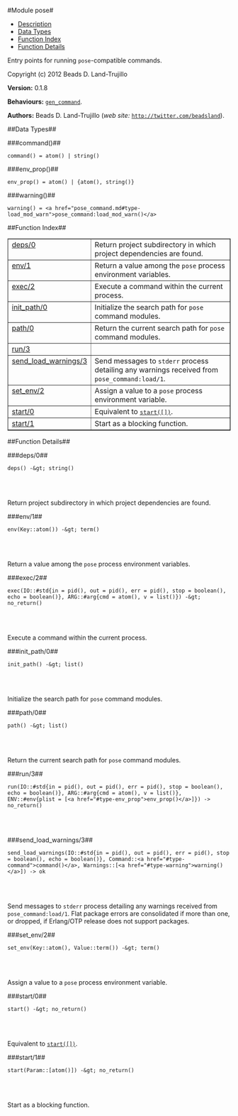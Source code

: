 

#Module pose#
* [Description](#description)
* [Data Types](#types)
* [Function Index](#index)
* [Function Details](#functions)


Entry points for running `pose`-compatible commands.

Copyright (c) 2012 Beads D. Land-Trujillo

__Version:__ 0.1.8

__Behaviours:__ [`gen_command`](gen_command.md).

__Authors:__ Beads D. Land-Trujillo (_web site:_ [`http://twitter.com/beadsland`](http://twitter.com/beadsland)).
<a name="types"></a>

##Data Types##




###<a name="type-command">command()</a>##



	command() = atom() | string()



###<a name="type-env_prop">env_prop()</a>##



	env_prop() = atom() | {atom(), string()}



###<a name="type-warning">warning()</a>##



	warning() = <a href="pose_command.md#type-load_mod_warn">pose_command:load_mod_warn()</a>
<a name="index"></a>

##Function Index##


<table width="100%" border="1" cellspacing="0" cellpadding="2" summary="function index"><tr><td valign="top"><a href="#deps-0">deps/0</a></td><td>Return project subdirectory in which project dependencies are found.</td></tr><tr><td valign="top"><a href="#env-1">env/1</a></td><td>Return a value among the <code>pose</code> process environment variables.</td></tr><tr><td valign="top"><a href="#exec-2">exec/2</a></td><td>Execute a command within the current process.</td></tr><tr><td valign="top"><a href="#init_path-0">init_path/0</a></td><td>Initialize the search path for <code>pose</code> command modules.</td></tr><tr><td valign="top"><a href="#path-0">path/0</a></td><td>Return the current search path for <code>pose</code> command modules.</td></tr><tr><td valign="top"><a href="#run-3">run/3</a></td><td></td></tr><tr><td valign="top"><a href="#send_load_warnings-3">send_load_warnings/3</a></td><td>Send messages to <code>stderr</code> process detailing any warnings received from
<code>pose_command:load/1</code>.</td></tr><tr><td valign="top"><a href="#set_env-2">set_env/2</a></td><td>Assign a value to a <code>pose</code> process environment variable.</td></tr><tr><td valign="top"><a href="#start-0">start/0</a></td><td>Equivalent to <a href="#start-1"><tt>start([])</tt></a>.</td></tr><tr><td valign="top"><a href="#start-1">start/1</a></td><td>Start as a blocking function.</td></tr></table>


<a name="functions"></a>

##Function Details##

<a name="deps-0"></a>

###deps/0##


	deps() -&gt; string()
<br></br>


Return project subdirectory in which project dependencies are found.<a name="env-1"></a>

###env/1##


	env(Key::atom()) -&gt; term()
<br></br>


Return a value among the `pose` process environment variables.<a name="exec-2"></a>

###exec/2##


	exec(IO::#std{in = pid(), out = pid(), err = pid(), stop = boolean(), echo = boolean()}, ARG::#arg{cmd = atom(), v = list()}) -&gt; no_return()
<br></br>


Execute a command within the current process.<a name="init_path-0"></a>

###init_path/0##


	init_path() -&gt; list()
<br></br>


Initialize the search path for `pose` command modules.<a name="path-0"></a>

###path/0##


	path() -&gt; list()
<br></br>


Return the current search path for `pose` command modules.<a name="run-3"></a>

###run/3##


	run(IO::#std{in = pid(), out = pid(), err = pid(), stop = boolean(), echo = boolean()}, ARG::#arg{cmd = atom(), v = list()}, ENV::#env{plist = [<a href="#type-env_prop">env_prop()</a>]}) -> no_return()
<br></br>


<a name="send_load_warnings-3"></a>

###send_load_warnings/3##


	send_load_warnings(IO::#std{in = pid(), out = pid(), err = pid(), stop = boolean(), echo = boolean()}, Command::<a href="#type-command">command()</a>, Warnings::[<a href="#type-warning">warning()</a>]) -> ok
<br></br>


Send messages to `stderr` process detailing any warnings received from
`pose_command:load/1`.  Flat package errors are consolidated if more than
one, or dropped, if Erlang/OTP release does not support packages.<a name="set_env-2"></a>

###set_env/2##


	set_env(Key::atom(), Value::term()) -&gt; term()
<br></br>


Assign a value to a `pose` process environment variable.<a name="start-0"></a>

###start/0##


	start() -&gt; no_return()
<br></br>


Equivalent to [`start([])`](#start-1).<a name="start-1"></a>

###start/1##


	start(Param::[atom()]) -&gt; no_return()
<br></br>


Start as a blocking function.